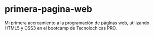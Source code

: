 # primera-pagina-web
Mi primera acercamiento a la programación de págInas web, utilizando HTML5 y CSS3 en el bootcamp de Tecnolochicas PRO.
